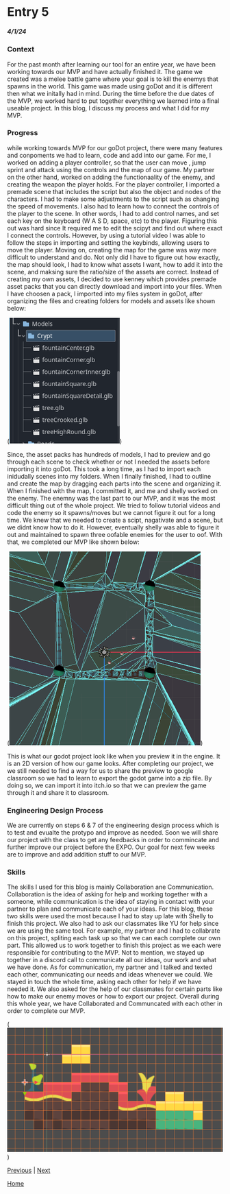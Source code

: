 # Entry 5
##### 4/1/24

### Context
For the past month after learning our tool for an entire year, we have been working towards our MVP and have actually finished it. The game we created was a melee battle game where your goal is to kill the enemys that spawns in the world. This game was made using goDot and it is different then what we initally had in mind. During the time before the due dates of the MVP, we worked hard to put together everything we laerned into a final useable project. In this blog, I discuss my process and what I did for my MVP.


### Progress

while working towards MVP for our goDot project, there were many features and conpoments we had to learn, code and add into our game. For me, I worked on adding a player controller, so that the user can move , jump sprint and attack using the controls and the map of our game. My partner on the other hand, worked on adding the functionaality of the enemy, and creating the weapon the player holds. For the player controller, I imported a premade scene that includes the script but also the object and nodes of the characters. I had to make some adjustments to the script such as changing the speed of movements. I also had to learn how to connect the controls of the player to the scene. In other words, I had to add control names, and set each key on the keyboard (W A S D, space, etc) to the player. Figuring this out was hard since It required me to edit the scipyt and find out where exact I connect the controls. However, by using a tutorial video I was able to follow the steps in importing and setting the keybinds, allowing users to move the player. Moving on, creating the map for the game was way more difficult to understand and do. Not only did I have to figure out how exactly, the map should look, I had to know what assets I want, how to add it into the scene, and maksing sure the ratio/size of the assets are correct. Instead of creating my own assets, I decided to use kenney which provides premade asset packs that you can directly download and import into your files. When I have choosen a pack, I imported into my files system in goDot, after organizing the files and creating folders for models and assets like shown below:


(![alt text](../APCSA1.png))


Since, the asset packs has hundreds of models, I had to preview and go through each scene to check whether or not I needed the assets before importing it into goDot. This took a long time, as I had to import each inidudally scenes into my folders. When I finally finished, I had to outline and create the map by dragging each parts into the scene and organizing it. When I finished with the map, I committed it, and me and shelly worked on the enemy. The enemny was the last part to our MVP, and it was the most difficult thing out of the whole project. We tried to follow tutorial videos and code the enemy so it spawns/moves but we cannot figure it out for a long time. We knew that we needed to create a scipt, nagativate and a scene, but we didnt know how to do it. However, eventually shelly was able to figure it out and maintained to spawn three oofable enemies for the user to oof. With that, we completed our MVP like shown below:

(![alt text](../APCSA2.png))

This is what our godot project look like when you preview it in the engine. It is an 2D version of how our game looks. After completing our project, we we still needed to find a way for us to share the preview to google classroom so we had to learn to export the godot game into a zip file. By doing so, we can import it into itch.io so that we can preview the game through it and share it to classroom.


### Engineering Design Process
We are currently on steps 6 & 7 of the engineering design process which is to test and evualte the protypo and improve as needed. Soon we will share our project with the class to get any feedbacks in order to commincate and further improve our project before the EXPO. Our goal for next few weeks are to improve and add addition stuff to our MVP. 

### Skills
The skills I used for this blog is mainly Collaboration ane Communication. Collaboration is the idea of asking for help and working together with a someone, while communication is the idea of staying in contact with your partner to plan and communicate each of your ideas. For this blog, these two skills were used the most because I had to stay up late with Shelly to finish this project. We also had to ask our classmates like YU for help since we are using the same tool. For example, my partner and I had to collabrate on this project, spliting each task up so that we can each complete our own part. This allowed us to work together to finish this project as we each were responsible for contributing to the MVP. Not to mention, we stayed up together in a discord call to communicate all our ideas, our work and what we have done. As for communication, my partner and I talked and texted each other, communicating our needs and ideas whenever we could. We stayed in touch the whole time, asking each other for help if we have needed it. We also asked for the help of our classmates for certain parts like how to make our enemy moves or how to export our project. Overall during this whole year, we have Collaborated and Communcated with each other in order to complete our MVP. 


(![alt text](../GoDotMap2.png))


[Previous](entry04.md) | [Next](entry06.md)

[Home](../README.md)
